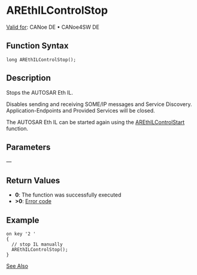 # AREthILControlStop

[Valid for](../../../../Shared/FeatureAvailability.md): CANoe DE • CANoe4SW DE

## Function Syntax

```plaintext
long AREthILControlStop();
```

## Description

Stops the AUTOSAR Eth IL.

Disables sending and receiving SOME/IP messages and Service Discovery. Application-Endpoints and Provided Services will be closed.

The AUTOSAR Eth IL can be started again using the [AREthILControlStart](CAPLfunctionAREthILControlStart.md) function.

## Parameters

—

## Return Values

- **0**: The function was successfully executed
- **>0**: [Error code](../CAPLfunctionsAREthILErrorCodes.md)

## Example

```plaintext
on key '2 '
{
  // stop IL manually
  AREthILControlStop();
}
```

[See Also](javascript:void(0);)

